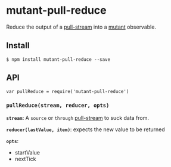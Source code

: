 mutant-pull-reduce
===

Reduce the output of a [pull-stream](https://github.com/pull-stream/pull-stream) into a [mutant](https://github.com/mmckegg/mutant) observable.

## Install

```shell
$ npm install mutant-pull-reduce --save
```

## API

```
var pullReduce = require('mutant-pull-reduce')
```

### `pullReduce(stream, reducer, opts)`

**`stream`:** A `source` or `through` [pull-stream](https://github.com/pull-stream/pull-stream) to suck data from.

**`reducer(lastValue, item)`**: expects the new value to be returned

**`opts`**:
 - startValue
 - nextTick

